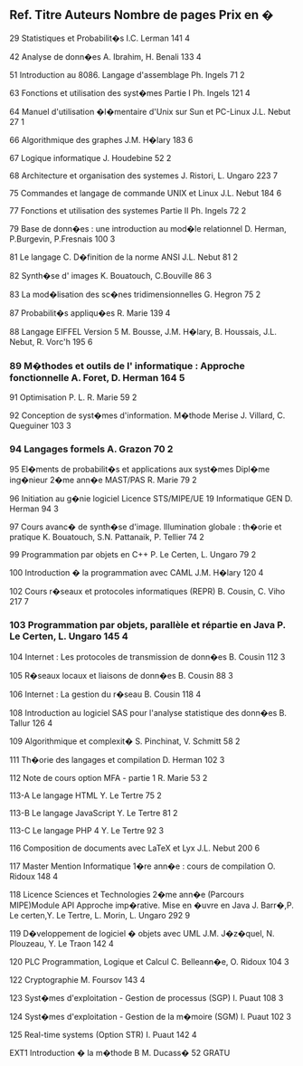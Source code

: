 Ref. 	Titre	Auteurs	Nombre de pages	Prix en �
---

29	Statistiques et Probabilit�s	I.C. Lerman	141	4

42	Analyse de donn�es	A. Ibrahim, H. Benali	133	4

51	Introduction au 8086. Langage d'assemblage	Ph. Ingels	71	2

63	Fonctions et utilisation des syst�mes Partie I	Ph. Ingels	121	4

64	Manuel d'utilisation �l�mentaire d'Unix sur Sun et PC-Linux	J.L. Nebut	27	1

66	Algorithmique des graphes	J.M. H�lary	183	6

67	Logique informatique	J. Houdebine	52	2

68	Architecture et organisation des systemes	J. Ristori, L. Ungaro	223	7

75	Commandes et langage de commande UNIX et Linux	J.L. Nebut	184	6

 77	Fonctions et utilisation des systemes Partie II	Ph. Ingels	72	2

79	Base de donn�es : une introduction au mod�le relationnel	D. Herman, P.Burgevin, P.Fresnais	100	3

81	Le langage C. D�finition de la norme ANSI	J.L. Nebut	81	2

82	Synth�se d' images	K. Bouatouch, C.Bouville	86	3

83	La mod�lisation des sc�nes tridimensionnelles	G. Hegron	75	2

87	Probabilit�s appliqu�es	R. Marie	139	4

88	Langage EIFFEL Version 5	M. Bousse, J.M. H�lary, B. Houssais, J.L. Nebut, R. Vorc'h	195	6

### 89	M�thodes et outils de l' informatique : Approche fonctionnelle	A. Foret, D. Herman	164	5

91	Optimisation P. L.	R. Marie	59	2

92	Conception de syst�mes d'information. M�thode Merise	J. Villard, C. Queguiner	103	3

### 94	Langages formels	A. Grazon	70	2

95	El�ments de probabilit�s et applications aux syst�mes Dipl�me ing�nieur 2�me ann�e MAST/PAS	R. Marie	79	2

96	Initiation au g�nie logiciel Licence STS/MIPE/UE 19 Informatique GEN	D. Herman	94	3

97	Cours avanc� de synth�se d'image. Illumination globale : th�orie et pratique	K. Bouatouch, S.N. Pattanaik, P. Tellier	74	2

99	Programmation par objets en C++	P. Le Certen, L. Ungaro	79	2

100	Introduction � la programmation avec CAML	J.M. H�lary	120	4

102	Cours r�seaux et protocoles informatiques (REPR)	B. Cousin, C. Viho	217	7

### 103	Programmation par objets, parallèle et répartie en Java	P. Le Certen, L. Ungaro	145	4

104	Internet : Les protocoles de transmission de donn�es	B. Cousin	112	3

105	R�seaux locaux et liaisons de donn�es	B. Cousin	88	3

106	Internet : La gestion du r�seau	B. Cousin	118	4

108	Introduction au logiciel SAS pour l'analyse statistique des donn�es	B. Tallur	126	4

109	Algorithmique et complexit�	S. Pinchinat, V. Schmitt	58	2

111	Th�orie des langages et compilation	D. Herman	102	3

112	Note de cours option MFA - partie 1	R. Marie	53	2

113-A	Le langage HTML	Y. Le Tertre	75	2

113-B	Le langage JavaScript	Y. Le Tertre	81	2

113-C	Le langage PHP 4	Y. Le Tertre	92	3

116	Composition de documents avec LaTeX et Lyx	J.L. Nebut	200	6

117	Master Mention Informatique 1�re ann�e : cours de compilation	O. Ridoux	148	4

118	Licence Sciences et Technologies 2�me ann�e (Parcours MIPE)Module API Approche imp�rative. Mise en �uvre en Java	J. Barr�,P. Le certen,Y. Le Tertre, L. Morin, L. Ungaro	292	9

119	D�veloppement de logiciel � objets avec UML	J.M. J�z�quel, N. Plouzeau, Y. Le Traon	142	4

120	PLC Programmation, Logique et Calcul	C. Belleann�e, O. Ridoux	104	3

122	Cryptographie	M. Foursov	143	4

123	Syst�mes d'exploitation - Gestion de processus (SGP)	I. Puaut	108	3

124	Syst�mes d'exploitation - Gestion de la m�moire (SGM)	I. Puaut	102	3

125	Real-time systems (Option STR)	I. Puaut	142	4

EXT1	Introduction � la m�thode B	M. Ducass�	52	GRATU
